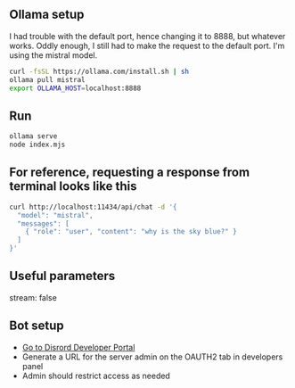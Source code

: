 ## Ollama setup

I had trouble with the default port, hence changing it to 8888, but whatever works. Oddly enough, I still had to make the request to the default port. I'm using the mistral model.

```bash
curl -fsSL https://ollama.com/install.sh | sh
ollama pull mistral
export OLLAMA_HOST=localhost:8888
```

## Run
```bash
ollama serve
node index.mjs
```

## For reference, requesting a response from terminal looks like this

```bash
curl http://localhost:11434/api/chat -d '{
  "model": "mistral",
  "messages": [
    { "role": "user", "content": "why is the sky blue?" }
  ]
}'
```

## Useful parameters
stream: false

## Bot setup
+ [Go to Disrord Developer Portal](https://discord.com/developers/applications)
+ Generate a URL for the server admin on the OAUTH2 tab in developers panel
+ Admin should restrict access as needed